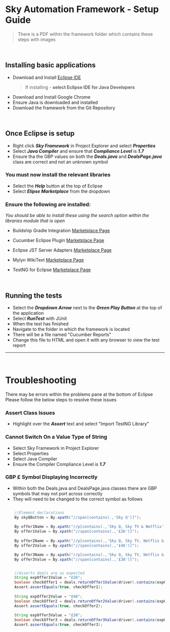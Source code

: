 # Sky Automation Framework - Setup Guide

>There is a PDF within the framework folder which contains these steps with images

<br>


## Installing basic applications

  - Download and Install [Eclipse IDE](https://www.eclipse.org/downloads/)
    > If installing -  **select Eclipse IDE for Java Developers**
  - Download and Install Google Chrome
  - Ensure Java is downloaded and installed
  - Download the framework from the Git Repository

<br>


## Once Eclipse is setup
- Right click ***Sky Framework*** in Project Explorer and select ***Properties***
- Select ***Java Compiler*** and ensure that ***Compliance Level*** is ***1.7***
- Ensure tha the GBP values on both the ***Deals.java*** and ***DealsPage.java*** class are correct and not an unknown symbol
### You must now install the relevant libraries

- Select the ***Help*** button at the top of Eclipse
- Select ***Elipse Marketplace*** from the dropdown

### Ensure the following are installed:
*You should be able to install these using the search option within the libraries module that is open*
- Buildship Gradle Integration [Marketplace Page](https://marketplace.eclipse.org/content/buildship-gradle-integration)

- Cucumber Eclipse Plugin [Marketplace Page](https://marketplace.eclipse.org/content/cucumber-eclipse-plugin)

- Eclipse JST Server Adapters [Marketplace Page](https://marketplace.eclipse.org/content/eclipse-jst-server-adapters-apache-tomcat-jonas-j2ee)

- Mylyn WikiText [Marketplace Page](https://marketplace.eclipse.org/content/mylyn-wikitext)

- TestNG for Eclipse [Marketplace Page](https://marketplace.eclipse.org/content/testng-eclipse)

<br>


## Running the tests
- Select the ***Dropdown Arrow*** next to the ***Green Play Button*** at the top of the application
- Select ***RunTest*** with JUnit
- When the test has finished
- Navigate to the folder in which the framework is located
- There will be a file named "Cucumber Reports"
- Change this file to HTML and open it with any browser to view the test report
  
---
<br>

# Troubleshooting
There may be errors within the problems pane at the bottom of Eclipse 
<br>
Please follow the below steps to resolve these issues

### Assert Class Issues
- Highlight over the ***Assert*** text and select "Import TestNG Library"

### Cannot Switch On a Value Type of String
- Select Sky Framework in Project Explorer
- Select Properties
- Select Java Compiler
- Ensure the Compiler Compliance Level is ***1.7***

### GBP £ Symbol Displaying Incorrectly
- Within both the Deals.java and DealsPage.java classes there are GBP symbols that may not port across correctly
- They will need to be changed to the correct symbol as follows

```java

	//Element declarations
	By skyQButton = By.xpath("//span[contains(.,'Sky Q')]");
	
	By offer1Name = By.xpath("//p[contains(.,'Sky Q, Sky TV & Netflix')]");
	By offer1Value = By.xpath("//span[contains(.,'£26')]");
	
	By offer2Name = By.xpath("//p[contains(.,'Sky Q, Sky TV, Netflix & Sky Sports')]");
	By offer2Value = By.xpath("//span[contains(.,'£46')]");

	By offer3Name = By.xpath("//p[contains(.,'Sky Q, Sky TV, Netflix & Cinema')]");
	By offer3Value = By.xpath("//span[contains(.,'£38')]");


    //Asserts deals are as expected
    String expOffer1Value = "£26";
    boolean checkOffer1 = deals.returnOffer1Value(driver).contains(expOffer1Value);
    Assert.assertEquals(true, checkOffer1);
    
    String expOffer2Value = "£46";
    boolean checkOffer2 = deals.returnOffer2Value(driver).contains(expOffer2Value);
    Assert.assertEquals(true, checkOffer2);
    
    String expOffer3Value = "£38";
    boolean checkOffer3 = deals.returnOffer3Value(driver).contains(expOffer3Value);
    Assert.assertEquals(true, checkOffer3);

```


